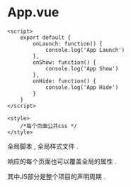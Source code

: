 # App.vue

```
<script>
    export default {
        onLaunch: function() {
            console.log('App Launch')
        },
        onShow: function() {
            console.log('App Show')
        },
        onHide: function() {
            console.log('App Hide')
        }
    }
</script>

<style>
    /*每个页面公共css */
</style>
```

全局脚本 , 全局样式文件 .

响应的每个页面也可以覆盖全局的属性 .

其中JS部分是整个项目的声明周期 . 

